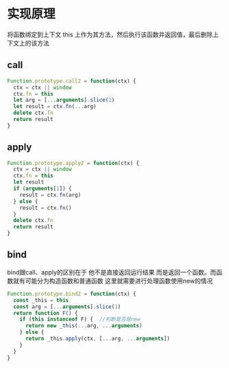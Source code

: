 # 实现原理

将函数绑定到上下文 this 上作为其方法，然后执行该函数并返回值，最后删除上下文上的该方法

## call

```js
Function.prototype.call2 = function(ctx) {
  ctx = ctx || window
  ctx.fn = this
  let arg = [...arguments].slice(1)
  let result = ctx.fn(...arg)
  delete ctx.fn
  return result
}
```

## apply

```js
Function.prototype.apply2 = function(ctx) {
  ctx = ctx || window
  ctx.fn = this
  let result
  if (arguments[1]) {
    result = ctx.fn(arg)
  } else {
    result = ctx.fn()
  }
  delete ctx.fn
  return result
}
```

## bind
bind跟call、apply的区别在于 他不是直接返回运行结果 而是返回一个函数。而函数就有可能分为构造函数和普通函数 这里就需要进行处理函数使用new的情况
```js
Function.prototype.bind2 = function(ctx) {
  const _this = this
  const arg = [...arguments].slice(1)
  return function F() {
    if (this instanceof F) {  //判断是否是new
      return new _this(...arg, ...arguments)
    } else {
      return _this.apply(ctx, [...arg, ...arguments])
    }
  }
}
```
